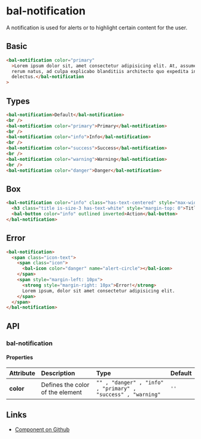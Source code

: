 # bal-notification

<!-- START: human documentation top -->

A notification is used for alerts or to highlight certain content for the user.

<!-- END: human documentation top -->

## Basic

<ClientOnly> <docs-demo-bal-notification-66></docs-demo-bal-notification-66></ClientOnly>

```html
<bal-notification color="primary"
  >Lorem ipsum dolor sit, amet consectetur adipisicing elit. At, assumenda in ducimus modi animi enim velit molestiae
  rerum natus, ad culpa explicabo blanditiis architecto quo expedita incidunt officiis quaerat
  delectus.</bal-notification
>
```

## Types

<ClientOnly> <docs-demo-bal-notification-67></docs-demo-bal-notification-67></ClientOnly>

```html
<bal-notification>Default</bal-notification>
<br />
<bal-notification color="primary">Primary</bal-notification>
<br />
<bal-notification color="info">Info</bal-notification>
<br />
<bal-notification color="success">Success</bal-notification>
<br />
<bal-notification color="warning">Warning</bal-notification>
<br />
<bal-notification color="danger">Danger</bal-notification>
```

## Box

<ClientOnly> <docs-demo-bal-notification-68></docs-demo-bal-notification-68></ClientOnly>

```html
<bal-notification color="info" class="has-text-centered" style="max-width: 400px">
  <h3 class="title is-size-3 has-text-white" style="margin-top: 0">Title</h3>
  <bal-button color="info" outlined inverted>Action</bal-button>
</bal-notification>
```

## Error

<ClientOnly> <docs-demo-bal-notification-69></docs-demo-bal-notification-69></ClientOnly>

```html
<bal-notification>
  <span class="icon-text">
    <span class="icon">
      <bal-icon color="danger" name="alert-circle"></bal-icon>
    </span>
    <span style="margin-left: 10px">
      <strong style="margin-right: 10px">Error!</strong>
      Lorem ipsum, dolor sit amet consectetur adipisicing elit.
    </span>
  </span>
</bal-notification>
```

## API

### bal-notification

#### Properties

| Attribute | Description                      | Type                                                         | Default |
| :-------- | :------------------------------- | :----------------------------------------------------------- | :------ |
| **color** | Defines the color of the element | `"" , "danger" , "info" , "primary" , "success" , "warning"` | `''`    |

<!-- START: human documentation bottom -->

<!-- END: human documentation bottom -->

## Links

- [Component on Github](https://github.com/baloise/ui-library/blob/master/packages/library/src/components/bal-notification)
